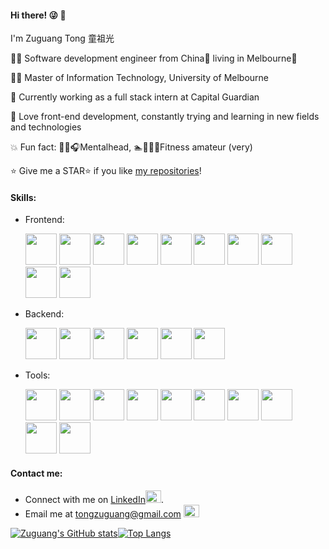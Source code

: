 #### Hi there! :stuck_out_tongue_winking_eye: :wave:

I'm Zuguang Tong 童祖光

👨‍💻 Software development engineer from China🐼 living in Melbourne🐨

👨‍🎓 Master of Information Technology, University of Melbourne

:office: Currently working as a full stack intern at Capital Guardian

:dart: Love front-end development, constantly trying and learning in new fields and technologies

:boom: Fun fact:  🤘🎶:headphones:Mentalhead,  :swimmer::bicyclist::runner:💪Fitness amateur (very)

⭐ Give me a STAR⭐ if you like [my repositories](https://github.com/ZgTong?tab=repositories)!





#### Skills:

- Frontend: 

  <p align="left"> 
      <img src="https://cdn.jsdelivr.net/gh/devicons/devicon/icons/react/react-original-wordmark.svg" width="50" height="50"/>
      <img src="https://cdn.jsdelivr.net/gh/devicons/devicon/icons/vuejs/vuejs-original-wordmark.svg" width="50" height="50"/>
      <img src="https://cdn.jsdelivr.net/gh/devicons/devicon/icons/javascript/javascript-original.svg" width="50" height="50"/>
      <img src="https://cdn.jsdelivr.net/gh/devicons/devicon/icons/typescript/typescript-original.svg" width="50" height="50"/>
      <img src="https://cdn.jsdelivr.net/gh/devicons/devicon/icons/css3/css3-original-wordmark.svg" width="50" height="50"/>
      <img src="https://cdn.jsdelivr.net/gh/devicons/devicon/icons/less/less-plain-wordmark.svg" width="50" height="50"/>
      <img src="https://cdn.jsdelivr.net/gh/devicons/devicon/icons/sass/sass-original.svg" width="50" height="50"/>
      <img src="https://cdn.jsdelivr.net/gh/devicons/devicon/icons/jquery/jquery-original-wordmark.svg" width="50" height="50"/>
      <img src="https://cdn.jsdelivr.net/gh/devicons/devicon/icons/html5/html5-original-wordmark.svg" width="50" height="50"/>
      <img src="https://cdn.jsdelivr.net/gh/devicons/devicon/icons/bootstrap/bootstrap-original-wordmark.svg" width="50" height="50"/>    
  </p>

  

- Backend:  

  <p align="left">     
      <img src="https://cdn.jsdelivr.net/gh/devicons/devicon/icons/django/django-plain-wordmark.svg" width="50" height="50"/>
      <img src="https://cdn.jsdelivr.net/gh/devicons/devicon/icons/python/python-original-wordmark.svg" width="50" height="50"/>
      <img src="https://cdn.jsdelivr.net/gh/devicons/devicon/icons/nodejs/nodejs-original-wordmark.svg" width="50" height="50"/>
      <img src="https://cdn.jsdelivr.net/gh/devicons/devicon/icons/mysql/mysql-original-wordmark.svg" width="50" height="50"/>
      <img src="https://cdn.jsdelivr.net/gh/devicons/devicon/icons/mongodb/mongodb-original-wordmark.svg" width="50" height="50"/>
      <img src="https://cdn.jsdelivr.net/gh/devicons/devicon/icons/java/java-original-wordmark.svg" width="50" height="50"/>
  </p>

  

- Tools: 

  <p align="left"> 
      <img src="https://cdn.jsdelivr.net/gh/devicons/devicon/icons/docker/docker-original-wordmark.svg" width="50" height="50"/>
      <img src="https://cdn.jsdelivr.net/gh/devicons/devicon/icons/linux/linux-original.svg" width="50" height="50"/>
      <img src="https://cdn.jsdelivr.net/gh/devicons/devicon/icons/eslint/eslint-original-wordmark.svg" width="50" height="50"/>
      <img src="https://cdn.jsdelivr.net/gh/devicons/devicon/icons/npm/npm-original-wordmark.svg" width="50" height="50"/>
      <img src="https://cdn.jsdelivr.net/gh/devicons/devicon/icons/webpack/webpack-original-wordmark.svg" width="50" height="50"/>
      <img src="https://cdn.jsdelivr.net/gh/devicons/devicon/icons/jira/jira-original-wordmark.svg" width="50" height="50"/>
      <img src="https://cdn.jsdelivr.net/gh/devicons/devicon/icons/git/git-original-wordmark.svg" width="50" height="50"/>
      <img src="https://cdn.jsdelivr.net/gh/devicons/devicon/icons/sourcetree/sourcetree-original-wordmark.svg" width="50" height="50"/>
      <img src="https://cdn.jsdelivr.net/gh/devicons/devicon/icons/trello/trello-plain-wordmark.svg" width="50" height="50"/>
      <img src="https://cdn.jsdelivr.net/gh/devicons/devicon/icons/babel/babel-original.svg" width="50" height="50"/>
  </p>   

  





#### Contact me:

- Connect with me on [LinkedIn](https://www.linkedin.com/in/zuguang-tong-aa7041229/)<img src="https://cdn.jsdelivr.net/gh/devicons/devicon/icons/linkedin/linkedin-original.svg" width="25" height="20"/>.
- Email me at tongzuguang@gmail.com <img src="https://cdn.jsdelivr.net/gh/devicons/devicon/icons/google/google-original.svg" width="25" height="20"/>




[![Zuguang's GitHub stats](https://github-readme-stats.vercel.app/api?username=ZgTong&count_private=true&show_icons=true&include_all_commits=true&bg_color=45,FF9A8B,FF6A88,FF99AC&text_color=FBDA61&title_color=B5FFFC&icon_color=8BC6EC)](https://github.com/ZgTong/github-readme-stats)[![Top Langs](https://github-readme-stats.vercel.app/api/top-langs/?username=ZgTong&layout=compact)](https://github.com/ZgTong/github-readme-stats)


